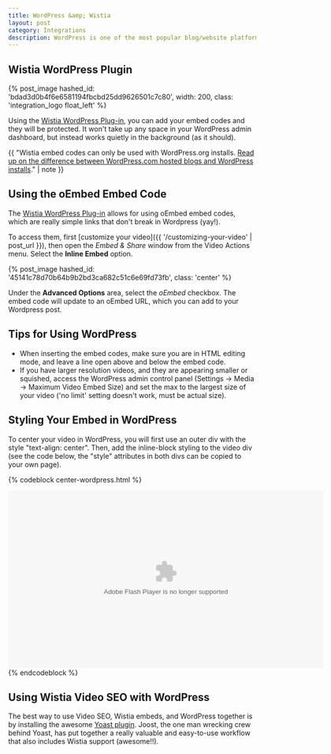 ```yaml
---
title: WordPress &amp; Wistia
layout: post
category: Integrations
description: WordPress is one of the most popular blog/website platforms out there, and Wistia videos work quite well in the WordPress environment. 
---
```


## Wistia WordPress Plugin

{% post_image hashed_id: 'bdad3d0b4f6e6581194fbcbd25dd9626501c7c80', width: 200, class: 'integration_logo float_left' %}

Using the [Wistia WordPress Plug-in](http://wordpress.org/extend/plugins/wistia-wordpress-oembed-plugin), you can add your embed codes and they will be protected. It won't take up any space in your WordPress admin dashboard, but instead works quietly in the background (as it should).

{{ "Wistia embed codes can only be used with WordPress.org installs. <a href='http://en.support.wordpress.com/com-vs-org'>Read up on the difference between WordPress.com hosted blogs and WordPress installs</a>." | note }}

## Using the oEmbed Embed Code

The [Wistia WordPress Plug-in](http://wordpress.org/extend/plugins/wistia-wordpress-oembed-plugin)
allows for using oEmbed embed codes, which are really simple links that don't
break in Wordpress (yay!).

To access them, first [customize your video]({{ '/customizing-your-video' | post_url }}),
then open the *Embed & Share* window from the <span class="action_menu">Video
Actions</span> menu. Select the **Inline Embed** option.

{% post_image hashed_id: '45141c78d70b64b9b2bd3ca682c51c6e69fd73fb', class: 'center' %}

Under the **Advanced Options** area, select the *oEmbed* checkbox. The embed
code will update to an oEmbed URL, which you can add to your Wordpress post.

## Tips for Using WordPress

*  When inserting the embed codes, make sure you are in HTML editing mode, and leave a line open above and below the embed code.
*  If you have larger resolution videos, and they are appearing smaller or squished, access the WordPress admin control panel (Settings -> Media -> Maximum Video Embed Size) and set the max to the largest size of your video ('no limit' setting doesn't work, must be actual size).

## Styling Your Embed in WordPress

To center your video in WordPress, you will first use an outer div with the style "text-align: center".  Then, add the inline-block styling to the video div (see the code below, the "style" attributes in both divs can be copied to your own page).

{% codeblock center-wordpress.html %} 
<div id="the_video" style="text-align: center;">

  <div id="wistia_5af2188e71" style="width:640px;height:360px;display: inline-block; *display: inline; margin: 0 auto; vertical-align: top;  zoom: 1;" data-video-width="640" data-video-height="360">
    <object id="wistia_5af2188e71_seo" classid="clsid:D27CDB6E-AE6D-11cf-96B8-444553540000" style="display:block;height:100%;position:relative;width:100%;">
    <param name="movie" value="http://embed.wistia.com/flash/embed_player_v2.0.swf?2012-02-08"></param><param name="allowfullscreen" value="true"></param>
    <param name="allowscriptaccess" value="always"></param><param name="wmode" value="opaque"></param>
    <param name="flashvars" value="videoUrl=http://embed.wistia.com/deliveries/008ea72d13517143c0e738b91aca90aa9a17ab98.bin&&hdUrl=http://embed.wistia.com/deliveries/39aacc9a8f142e920273ed35d62dbc6fefd04acd.bin&stillUrl=http://embed.wistia.com/deliveries/44f16ff951e71f077d458933fd68ec02a35bd23d.bin"></param>
    <embed src="http://embed.wistia.com/flash/embed_player_v2.0.swf?2012-02-08" type="application/x-shockwave-flash" allowfullscreen="true" allowscriptaccess="always" wmode="opaque" flashvars="videoUrl=http://embed.wistia.com/deliveries/008ea72d13517143c0e738b91aca90aa9a17ab98.bin&hdUrl=http://embed.wistia.com/deliveries/39aacc9a8f142e920273ed35d62dbc6fefd04acd.bin&stillUrl=http://embed.wistia.com/deliveries/44f16ff951e71f077d458933fd68ec02a35bd23d.bin" style="display:block;height:100%;position:relative;width:100%;"></embed></object></div>
    <script charset="ISO-8859-1" src="http://fast.wistia.net/static/E-v1.js"></script>
    <script>/*<![CDATA[*/
      wistiaEmbed = Wistia.embed("5af2188e71", {
      videoWidth: "640",
      videoHeight: "360",
      controlsVisibleOnLoad: true
    });/*]]*/</script>

</div>
{% endcodeblock %}

## Using Wistia Video SEO with WordPress

The best way to use Video SEO, Wistia embeds, and WordPress together is by installing
the awesome [Yoast plugin](http://yoast.com/wordpress/video-seo/). Joost, the one
man wrecking crew behind Yoast, has put together a really valuable and easy-to-use
workflow that also includes Wistia support (awesome!!).
